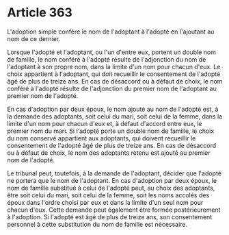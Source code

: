 # Article 363

L'adoption simple confère le nom de l'adoptant à l'adopté en l'ajoutant au nom de ce dernier.

Lorsque l'adopté et l'adoptant, ou l'un d'entre eux, portent un double nom de famille, le nom conféré à l'adopté résulte de l'adjonction du nom de l'adoptant à son propre nom, dans la limite d'un nom pour chacun d'eux. Le choix appartient à l'adoptant, qui doit recueillir le consentement de l'adopté âgé de plus de treize ans. En cas de désaccord ou à défaut de choix, le nom conféré à l'adopté résulte de l'adjonction du premier nom de l'adoptant au premier nom de l'adopté.

En cas d'adoption par deux époux, le nom ajouté au nom de l'adopté est, à la demande des adoptants, soit celui du mari, soit celui de la femme, dans la limite d'un nom pour chacun d'eux et, à défaut d'accord entre eux, le premier nom du mari. Si l'adopté porte un double nom de famille, le choix du nom conservé appartient aux adoptants, qui doivent recueillir le consentement de l'adopté âgé de plus de treize ans. En cas de désaccord ou à défaut de choix, le nom des adoptants retenu est ajouté au premier nom de l'adopté.

Le tribunal peut, toutefois, à la demande de l'adoptant, décider que l'adopté ne portera que le nom de l'adoptant. En cas d'adoption par deux époux, le nom de famille substitué à celui de l'adopté peut, au choix des adoptants, être soit celui du mari, soit celui de la femme, soit les noms accolés des époux dans l'ordre choisi par eux et dans la limite d'un seul nom pour chacun d'eux. Cette demande peut également être formée postérieurement à l'adoption. Si l'adopté est âgé de plus de treize ans, son consentement personnel à cette substitution du nom de famille est nécessaire.
